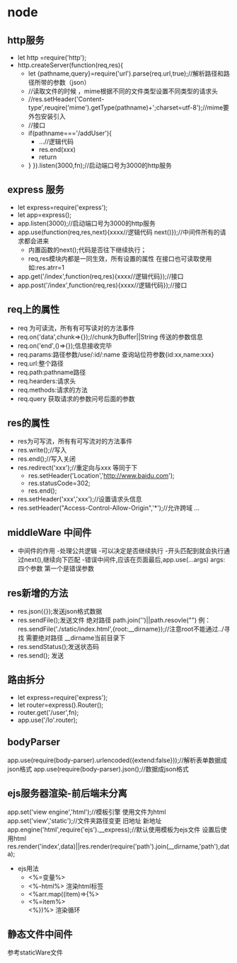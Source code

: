 # node
## http服务
- let http =require('http');
- http.createServer(function(req,res){
   - let {pathname,query}=require('url').parse(req.url,true);//解析路径和路径所带的参数（json）
   - //读取文件的时候 ，mime根据不同的文件类型设置不同类型的请求头
   - //res.setHeader('Content-type',reuqire('mime').getType(pathname)+';charset=utf-8');//mime要外包安装引入
   - //接口
   - if(pathname==='/addUser'){
     - ...//逻辑代码
     - res.end(xxx)
     - return
  - }
}).listen(3000,fn);//启动端口号为3000的http服务

## express 服务
- let express=require('express');
- let app=express();
- app.listen(3000);//启动端口号为3000的http服务
- app.use(function(req,res,next){xxxx//逻辑代码 next()});//中间件所有的请求都会进来
   - 内置函数的next();代码是否往下继续执行；
   - req,res模块内都是一同生效，所有设置的属性 在接口也可读取使用如:res.atrr=1
- app.get('/index',function(req,res){xxxx//逻辑代码});//接口
- app.post('/index',function(req,res){xxxx//逻辑代码});//接口

## req上的属性
- req 为可读流，所有有可写读对的方法事件
- req.on('data',chunk=>{});//chunk为Buffer||String 传送的参数信息
- req.on('end',()=>{});信息接收完毕
- req.params:路径参数/use/:id/:name 查询站位符参数{id:xx,name:xxx}
- req.url:整个路径
- req.path:pathname路径
- req.hearders:请求头
- req.methods:请求的方法
- req.query 获取请求的参数问号后面的参数

## res的属性
- res为可写流，所有有可写流对的方法事件
- res.write();//写入
- res.end();//写入关闭
- res.redirect('xxx');//重定向与xxx 等同于下
   - res.setHeader('Location','http://www.baidu.com');
   - res.statusCode=302;
   - res.end();
- res.setHeader('xxx','xxx');//设置请求头信息 
 - res.setHeader("Access-Control-Allow-Origin",'*');//允许跨域
 ...

## middleWare 中间件
- 中间件的作用
   -处理公共逻辑
   -可以决定是否继续执行
   -开头匹配到就会执行通过next(),继续向下匹配
   -错误中间件,应该在页面最后,app.use(...args) args:四个参数 第一个是错误参数

## res新增的方法
- res.json({});发送json格式数据
- res.sendFile();发送文件 绝对路径 path.join('')||path.resovle("") 例：res.sendFile('./static/index.html',{root:__dirname});//注意root不能通过../寻找 需要绝对路径 __dirname当前目录下
- res.sendStatus();发送状态码
- res.send(); 发送

## 路由拆分
- let express=require('express');
- let router=express().Router();
- router.get('/user',fn);
- app.use('/lo'.router);

## bodyParser
app.use(require(body-parser).urlencoded({extend:false}));//解析表单数据成json格式
app.use(require(body-parser).json();//数据成json格式

## ejs服务器渲染-前后端未分离
app.set('view engine','html');//模板引擎 使用文件为html
app.set('view','static');//文件夹路径变更 旧地址 新地址
app.engine('html',require('ejs').__express);//默认使用模板为ejs文件 设置后使用html
res.render('index',data)||res.render(require('path').join(__dirname,'path'),data);
- ejs用法
   - <%=变量%> 
   - <%-html%> 渲染html标签 
   - <%arr.map((item)=>{%>
      <li><%=item%></li>
     <%})%> 渲染循环
   
## 静态文件中间件
参考staticWare文件

